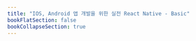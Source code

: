 ```yaml
---
title: "IOS, Android 앱 개발을 위한 실전 React Native - Basic"
bookFlatSection: false
bookCollapseSection: true
---
```

